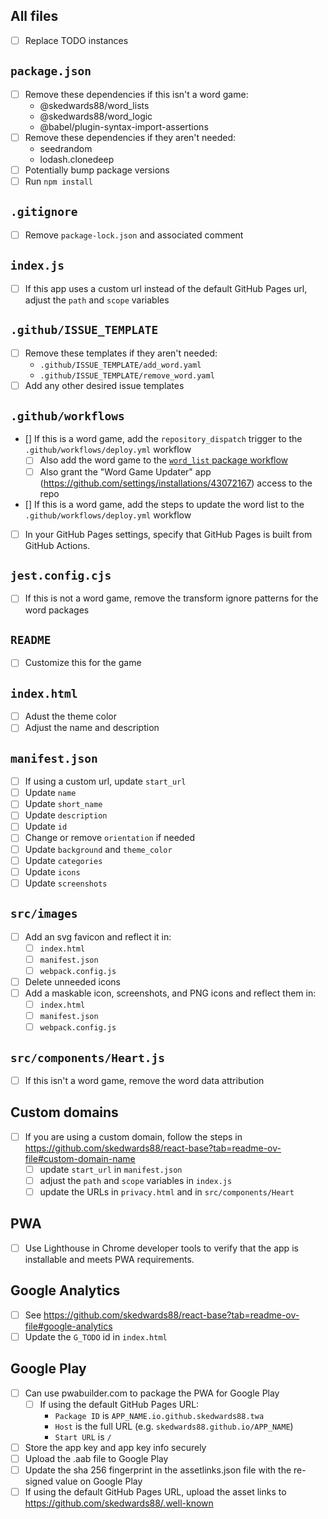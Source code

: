 
## All files

- [ ] Replace TODO instances

## `package.json`

- [ ] Remove these dependencies if this isn't a word game:
  - @skedwards88/word_lists
  - @skedwards88/word_logic
  - @babel/plugin-syntax-import-assertions
- [ ] Remove these dependencies if they aren't needed:
  - seedrandom
  - lodash.clonedeep
- [ ] Potentially bump package versions
- [ ] Run `npm install`

## `.gitignore`

- [ ] Remove `package-lock.json` and associated comment

## `index.js`

- [ ] If this app uses a custom url instead of the default GitHub Pages url, adjust the `path` and `scope` variables

## `.github/ISSUE_TEMPLATE`

- [ ] Remove these templates if they aren't needed:
  - `.github/ISSUE_TEMPLATE/add_word.yaml`
  - `.github/ISSUE_TEMPLATE/remove_word.yaml`
- [ ] Add any other desired issue templates

## `.github/workflows`

- [] If this is a word game, add the `repository_dispatch` trigger to the `.github/workflows/deploy.yml` workflow
  - [ ] Also add the word game to the [`word_list` package workflow](https://github.com/skedwards88/word_lists/blob/3126cc2fcc997468ea0d642d853aa5b74c174836/.github/workflows/package.yml#L60)
  - [ ] Also grant the "Word Game Updater" app (https://github.com/settings/installations/43072167) access to the repo
- [] If this is a word game, add the steps to update the word list to the `.github/workflows/deploy.yml` workflow
- [ ] In your GitHub Pages settings, specify that GitHub Pages is built from GitHub Actions.

## `jest.config.cjs`

- [ ] If this is not a word game, remove the transform ignore patterns for the word packages

## `README`

- [ ] Customize this for the game

## `index.html`

- [ ] Adust the theme color
- [ ] Adjust the name and description

## `manifest.json`

- [ ] If using a custom url, update `start_url`
- [ ] Update `name`
- [ ] Update `short_name`
- [ ] Update `description`
- [ ] Update `id`
- [ ] Change or remove `orientation` if needed
- [ ] Update `background` and `theme_color`
- [ ] Update `categories`
- [ ] Update `icons`
- [ ] Update `screenshots`

## `src/images`

- [ ] Add an svg favicon and reflect it in:
  - [ ] `index.html`
  - [ ] `manifest.json`
  - [ ] `webpack.config.js`
- [ ] Delete unneeded icons
- [ ] Add a maskable icon, screenshots, and PNG icons and reflect them in:
  - [ ] `index.html`
  - [ ] `manifest.json`
  - [ ] `webpack.config.js`

## `src/components/Heart.js`

- [ ] If this isn't a word game, remove the word data attribution

## Custom domains

- [ ] If you are using a custom domain, follow the steps in https://github.com/skedwards88/react-base?tab=readme-ov-file#custom-domain-name
  - [ ] update `start_url` in `manifest.json`
  - [ ] adjust the `path` and `scope` variables in `index.js`
  - [ ] update the URLs in `privacy.html` and in `src/components/Heart`

## PWA

- [ ] Use Lighthouse in Chrome developer tools to verify that the app is installable and meets PWA requirements.

## Google Analytics

- [ ] See https://github.com/skedwards88/react-base?tab=readme-ov-file#google-analytics
- [ ] Update the `G_TODO` id in `index.html`

## Google Play

- [ ] Can use pwabuilder.com to package the PWA for Google Play
  - [ ] If using the default GitHub Pages URL:
    - `Package ID` is `APP_NAME.io.github.skedwards88.twa`
    - `Host` is the full URL (e.g. `skedwards88.github.io/APP_NAME`)
    - `Start URL` is `/`
- [ ] Store the app key and app key info securely
- [ ] Upload the .aab file to Google Play
- [ ] Update the sha 256 fingerprint in the assetlinks.json file with the re-signed value on Google Play
- [ ] If using the default GitHub Pages URL, upload the asset links to https://github.com/skedwards88/.well-known
